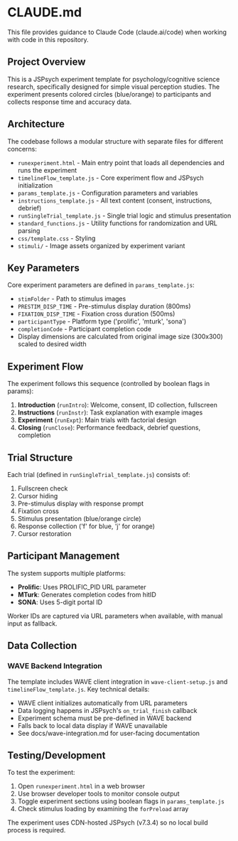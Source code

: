 # CLAUDE.md

This file provides guidance to Claude Code (claude.ai/code) when working with code in this repository.

## Project Overview

This is a JSPsych experiment template for psychology/cognitive science research, specifically designed for simple visual perception studies. The experiment presents colored circles (blue/orange) to participants and collects response time and accuracy data.

## Architecture

The codebase follows a modular structure with separate files for different concerns:

- `runexperiment.html` - Main entry point that loads all dependencies and runs the experiment
- `timelineFlow_template.js` - Core experiment flow and JSPsych initialization 
- `params_template.js` - Configuration parameters and variables
- `instructions_template.js` - All text content (consent, instructions, debrief)
- `runSingleTrial_template.js` - Single trial logic and stimulus presentation
- `standard_functions.js` - Utility functions for randomization and URL parsing
- `css/template.css` - Styling
- `stimuli/` - Image assets organized by experiment variant

## Key Parameters

Core experiment parameters are defined in `params_template.js`:
- `stimFolder` - Path to stimulus images
- `PRESTIM_DISP_TIME` - Pre-stimulus display duration (800ms)
- `FIXATION_DISP_TIME` - Fixation cross duration (500ms)
- `participantType` - Platform type ('prolific', 'mturk', 'sona')
- `completionCode` - Participant completion code
- Display dimensions are calculated from original image size (300x300) scaled to desired width

## Experiment Flow

The experiment follows this sequence (controlled by boolean flags in params):
1. **Introduction** (`runIntro`): Welcome, consent, ID collection, fullscreen
2. **Instructions** (`runInstr`): Task explanation with example images
3. **Experiment** (`runExpt`): Main trials with factorial design
4. **Closing** (`runClose`): Performance feedback, debrief questions, completion

## Trial Structure

Each trial (defined in `runSingleTrial_template.js`) consists of:
1. Fullscreen check
2. Cursor hiding
3. Pre-stimulus display with response prompt
4. Fixation cross
5. Stimulus presentation (blue/orange circle)
6. Response collection ('f' for blue, 'j' for orange)
7. Cursor restoration

## Participant Management

The system supports multiple platforms:
- **Prolific**: Uses PROLIFIC_PID URL parameter
- **MTurk**: Generates completion codes from hitID
- **SONA**: Uses 5-digit portal ID

Worker IDs are captured via URL parameters when available, with manual input as fallback.

## Data Collection

### WAVE Backend Integration
The template includes WAVE client integration in `wave-client-setup.js` and `timelineFlow_template.js`. Key technical details:

- WAVE client initializes automatically from URL parameters
- Data logging happens in JSPsych's `on_trial_finish` callback
- Experiment schema must be pre-defined in WAVE backend
- Falls back to local data display if WAVE unavailable
- See docs/wave-integration.md for user-facing documentation

## Testing/Development

To test the experiment:
1. Open `runexperiment.html` in a web browser
2. Use browser developer tools to monitor console output
3. Toggle experiment sections using boolean flags in `params_template.js`
4. Check stimulus loading by examining the `forPreload` array

The experiment uses CDN-hosted JSPsych (v7.3.4) so no local build process is required.